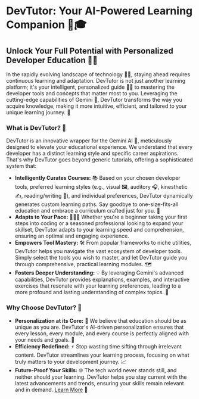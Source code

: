# DevTutor: Your AI-Powered Learning Companion 🤖🎓

## Unlock Your Full Potential with Personalized Developer Education 🚀✨

In the rapidly evolving landscape of technology 👨‍💻, staying ahead requires continuous learning and adaptation. DevTutor is not just another learning platform; it's your intelligent, personalized guide 👨‍🏫 to mastering the developer tools and concepts that matter most to you. Leveraging the cutting-edge capabilities of Gemini 💎, DevTutor transforms the way you acquire knowledge, making it more intuitive, efficient, and tailored to your unique learning journey. 🧠

### What is DevTutor? 🤔

DevTutor is an innovative wrapper for the Gemini AI 🤖, meticulously designed to elevate your educational experience. We understand that every developer has a distinct learning style and specific career aspirations. That's why DevTutor goes beyond generic tutorials, offering a sophisticated system that:

*   **Intelligently Curates Courses:** 📚 Based on your chosen developer tools, preferred learning styles (e.g., visual 🖼️, auditory 🎧, kinesthetic ✍️, reading/writing 📖), and individual preferences, DevTutor dynamically generates custom learning paths. Say goodbye to one-size-fits-all education and embrace a curriculum crafted just for you. 🎨
*   **Adapts to Your Pace:** 🏃‍♂️💨 Whether you're a beginner taking your first steps into coding or a seasoned professional looking to expand your skillset, DevTutor adapts to your learning speed and comprehension, ensuring an optimal and engaging experience.
*   **Empowers Tool Mastery:** 🛠️ From popular frameworks to niche utilities, DevTutor helps you navigate the vast ecosystem of developer tools. Simply select the tools you wish to master, and let DevTutor guide you through comprehensive, practical learning modules. 🗺️
*   **Fosters Deeper Understanding:** 💡 By leveraging Gemini's advanced capabilities, DevTutor provides explanations, examples, and interactive exercises that resonate with your learning preferences, leading to a more profound and lasting understanding of complex topics. 🤯

### Why Choose DevTutor? 🌟

*   **Personalization at its Core:** 💖 We believe that education should be as unique as you are. DevTutor's AI-driven personalization ensures that every lesson, every module, and every course is perfectly aligned with your needs and goals. 🎯
*   **Efficiency Redefined:** ⚡ Stop wasting time sifting through irrelevant content. DevTutor streamlines your learning process, focusing on what truly matters to your development journey. 📈
*   **Future-Proof Your Skills:** 🌐 The tech world never stands still, and neither should your learning. DevTutor helps you stay current with the latest advancements and trends, ensuring your skills remain relevant and in demand. [Learn More](https://dev-tutor-ten.vercel.app) 🔗